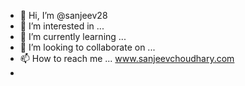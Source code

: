 - 👋 Hi, I’m @sanjeev28
- 👀 I’m interested in ...
- 🌱 I’m currently learning ...
- 💞️ I’m looking to collaborate on ...
- 📫 How to reach me ... www.sanjeevchoudhary.com
- 

<!---
sanjeev28/sanjeev28 is a ✨ special ✨ repository because its `README.md` (this file) appears on your GitHub profile.
You can click the Preview link to take a look at your changes.
--->
